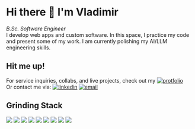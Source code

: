 # Hi there 👋 I'm Vladimir

*B.Sc. Software Engineer*
<br>
I develop web apps and custom software. In this space, I practice my code and present some of my work. I am currently polishing my AI/LLM engineering skills.
<br>

## Hit me up!
For service inquiries, collabs, and live projects, check out my [![protfolio](https://shields.io/badge/-🌐portfolio-grey)](https://www.vnikolin.com/)  
Or contact me via: [![linkedin](https://shields.io/badge/-linkedin-grey?logo=linkedin)](https://www.linkedin.com/in/vnikolin/)  [![email](https://shields.io/badge/-email-grey?logo=gmail)](mailto:vnikolin@latino-mind.com?subject=Hey!)
<br>

## Grinding Stack

![](https://shields.io/badge/-python-grey?logo=python)
![](https://shields.io/badge/-huggingface-4377cb?logo=huggingface)
![](https://shields.io/badge/-react-4377cb?logo=react)
![](https://shields.io/badge/-next.js-4377cb?logo=next.js)
![](https://shields.io/badge/-csharp-4377cb?logo=csharp)
![](https://shields.io/badge/-asp.net-4377cb?logo=dotnet)
![](https://shields.io/badge/-azure-4377cb?logo=microsoftazure)
![](https://shields.io/badge/-mongodb-4377cb?logo=mongodb)
![](https://shields.io/badge/-cpp-4377cb?logo=cplusplus)

